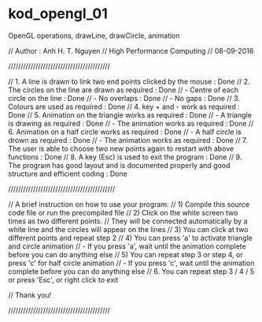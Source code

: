 # kod_opengl_01
OpenGL operations, drawLine, drawCircle, animation

// Author : Anh H. T. Nguyen
// High Performance Computing
// 08-09-2016


/////////////////////////////////////////

// 1. A line is drawn to link two end points clicked by the mouse : Done
// 2. The circles on the line are drawn as required : Done
// - Centre of each circle on the line : Done
// - No overlaps : Done
// - No gaps : Done
// 3. Colours are used as required : Done
// 4. key + and - work as required : Done
// 5. Animation on the triangle works as required : Done
// - A triangle is drawing as required : Done
// - The animation works as required : Done
// 6. Animation on a half circle works as required : Done
// - A half circle is drown as required : Done
// - The animation works as required : Done
// 7. The user is able to choose two new points again to restart with above functions : Done
// 8. A key (Esc) is used to exit the program : Done
// 9. The program has good layout and is documented properly and good structure and efficient coding : Done

///////////////////////////////////////////


// A brief instruction on how to use your program:
// 1) Compile this source code file or run the precompiled file
// 2) Click on the white screen two times as two different points.
// They will be connected automatically by a white line and the circles will appear on the lines
// 3) You can click at two different points and repeat step 2
// 4) You can press 'a' to activate triangle and circle animation
// - If you press 'a', wait until the animation complete before you can do anything else
// 5) You can repeat step 3 or step 4, or press 'c' for half circle animation
// - If you press 'c', wait until the animation complete before you can do anything else
// 6. You can repeat step 3 / 4 / 5 or press 'Esc', or right click to exit

// Thank you!

/////////////////////////////////////////
